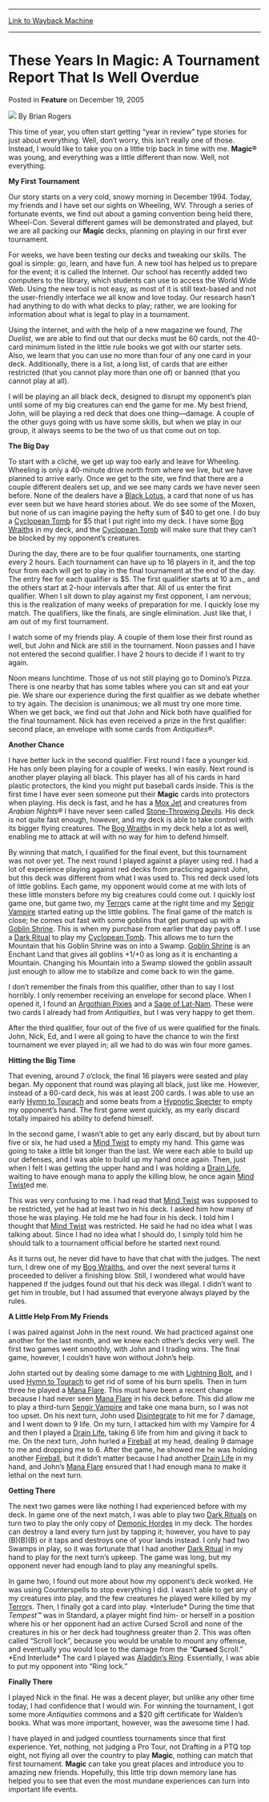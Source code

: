 
---
[Link to Wayback Machine](https://web.archive.org/web/20211020210004/https://magic.wizards.com/en/articles/archive/feature/these-years-magic-tournament-report-well-overdue-2005-12-19)

[_metadata_:wayback_url]:- "https://magic.wizards.com/en/articles/archive/feature/these-years-magic-tournament-report-well-overdue-2005-12-19"
[_metadata_:wayback_raw_url]:- "https://web.archive.org/web/20211020210004id_/https://magic.wizards.com/en/articles/archive/feature/these-years-magic-tournament-report-well-overdue-2005-12-19"
[_metadata_:wayback_capture_timestamp]:- "2021-10-20 21:00:04+00:00"
[_metadata_:publish_date]:- "2005-12-19"
[_metadata_:description]:- "This time of year, you often start getting “year in review” type stories for just about everything. Well, don’t worry, this isn’t really one of those. Instead, I would like to take you on a little trip back in time with me. Magic® was young, and everything was a little different than now. Well, not everything.My First TournamentOur story starts on a very cold, snowy morning in"
[_metadata_:generator]:- "Drupal 7 (http://drupal.org)"
---


These Years In Magic: A Tournament Report That Is Well Overdue
==============================================================



 Posted in **Feature**
 on December 19, 2005 






![](https://media.magic.wizards.com/styles/auth_small/public/generic-avatar-150_333.png)
By Brian Rogers











This time of year, you often start getting “year in review” type stories for just about everything. Well, don’t worry, this isn’t really one of those. Instead, I would like to take you on a little trip back in time with me. **Magic®** was young, and everything was a little different than now. Well, not everything.

**My First Tournament**

Our story starts on a very cold, snowy morning in December 1994. Today, my friends and I have set our sights on Wheeling, WV. Through a series of fortunate events, we find out about a gaming convention being held there, Wheel-Con. Several different games will be demonstrated and played, but we are all packing our **Magic** decks, planning on playing in our first ever tournament.

For weeks, we have been testing our decks and tweaking our skills. The goal is simple: go, learn, and have fun. A new tool has helped us to prepare for the event; it is called the Internet. Our school has recently added two computers to the library, which students can use to access the World Wide Web. Using the new tool is not easy, as most of it is still text-based and not the user-friendly interface we all know and love today. Our research hasn’t had anything to do with what decks to play; rather, we are looking for information about what is legal to play in a tournament.

Using the Internet, and with the help of a new magazine we found, *The Duelist*, we are able to find out that our decks must be 60 cards, not the 40-card minimum listed in the little rule books we got with our starter sets. Also, we learn that you can use no more than four of any one card in your deck. Additionally, there is a list, a long list, of cards that are either restricted (that you cannot play more than one of) or banned (that you cannot play at all).

I will be playing an all black deck, designed to disrupt my opponent’s plan until some of my big creatures can end the game for me. My best friend, John, will be playing a red deck that does one thing—damage. A couple of the other guys going with us have some skills, but when we play in our group, it always seems to be the two of us that come out on top.

**The Big Day**

To start with a cliché, we get up way too early and leave for Wheeling. Wheeling is only a 40-minute drive north from where we live, but we have planned to arrive early. Once we get to the site, we find that there are a couple different dealers set up, and we see many cards we have never seen before. None of the dealers have a [Black Lotus](https://gatherer.wizards.com/Pages/Card/Details.aspx?name=Black+Lotus), a card that none of us has ever seen but we have heard stories about. We do see some of the Moxen, but none of us can imagine paying the hefty sum of $40 to get one. I do buy a [Cyclopean Tomb](https://gatherer.wizards.com/Pages/Card/Details.aspx?name=Cyclopean+Tomb) for $5 that I put right into my deck. I have some [Bog Wraith](https://gatherer.wizards.com/Pages/Card/Details.aspx?name=Bog+Wraith)s in my deck, and the [Cyclopean Tomb](https://gatherer.wizards.com/Pages/Card/Details.aspx?name=Cyclopean+Tomb) will make sure that they can’t be blocked by my opponent’s creatures. 

During the day, there are to be four qualifier tournaments, one starting every 2 hours. Each tournament can have up to 16 players in it, and the top four from each will get to play in the final tournament at the end of the day. The entry fee for each qualifier is $5. The first qualifier starts at 10 a.m., and the others start at 2-hour intervals after that. All of us enter the first qualifier. When I sit down to play against my first opponent, I am nervous; this is the realization of many weeks of preparation for me. I quickly lose my match. The qualifiers, like the finals, are single elimination. Just like that, I am out of my first tournament.

I watch some of my friends play. A couple of them lose their first round as well, but John and Nick are still in the tournament. Noon passes and I have not entered the second qualifier. I have 2 hours to decide if I want to try again.

Noon means lunchtime. Those of us not still playing go to Domino’s Pizza. There is one nearby that has some tables where you can sit and eat your pie. We share our experience during the first qualifier as we debate whether to try again. The decision is unanimous; we all must try one more time. When we get back, we find out that John and Nick both have qualified for the final tournament. Nick has even received a prize in the first qualifier: second place, an envelope with some cards from *Antiquities®*.

**Another Chance**

I have better luck in the second qualifier. First round I face a younger kid. He has only been playing for a couple of weeks. I win easily. Next round is another player playing all black. This player has all of his cards in hard plastic protectors, the kind you might put baseball cards inside. This is the first time I have ever seen someone put their **Magic** cards into protectors when playing. His deck is fast, and he has a [Mox Jet](https://gatherer.wizards.com/Pages/Card/Details.aspx?name=Mox+Jet) and creatures from *Arabian Nights®* I have never seen called [Stone-Throwing Devils](https://gatherer.wizards.com/Pages/Card/Details.aspx?name=Stone-Throwing+Devils). His deck is not quite fast enough, however, and my deck is able to take control with its bigger flying creatures. The [Bog Wraith](https://gatherer.wizards.com/Pages/Card/Details.aspx?name=Bog+Wraith)s in my deck help a lot as well, enabling me to attack at will with no way for him to defend himself.

By winning that match, I qualified for the final event, but this tournament was not over yet. The next round I played against a player using red. I had a lot of experience playing against red decks from practicing against John, but this deck was different from what I was used to. This red deck used lots of little goblins. Each game, my opponent would come at me with lots of these little monsters before my big creatures could come out. I quickly lost game one, but game two, my [Terror](https://gatherer.wizards.com/Pages/Card/Details.aspx?name=Terror)s came at the right time and my [Sengir Vampire](https://gatherer.wizards.com/Pages/Card/Details.aspx?name=Sengir+Vampire) started eating up the little goblins. The final game of the match is close; he comes out fast with some goblins that get pumped up with a [Goblin Shrine](https://gatherer.wizards.com/Pages/Card/Details.aspx?name=Goblin+Shrine). This is when my purchase from earlier that day pays off. I use a [Dark Ritual](https://gatherer.wizards.com/Pages/Card/Details.aspx?name=Dark+Ritual) to play my [Cyclopean Tomb](https://gatherer.wizards.com/Pages/Card/Details.aspx?name=Cyclopean+Tomb). This allows me to turn the Mountain that his Goblin Shrine was on into a Swamp. [Goblin Shrine](https://gatherer.wizards.com/Pages/Card/Details.aspx?name=Goblin+Shrine) is an Enchant Land that gives all goblins +1/+0 as long as it is enchanting a Mountain. Changing his Mountain into a Swamp slowed the goblin assault just enough to allow me to stabilize and come back to win the game.

I don’t remember the finals from this qualifier, other than to say I lost horribly. I only remember receiving an envelope for second place. When I opened it, I found an [Argothian Pixies](https://gatherer.wizards.com/Pages/Card/Details.aspx?name=Argothian+Pixies) and a [Sage of Lat-Nam](https://gatherer.wizards.com/Pages/Card/Details.aspx?name=Sage+of+Lat-Nam). These were two cards I already had from *Antiquities*, but I was very happy to get them. 

After the third qualifier, four out of the five of us were qualified for the finals. John, Nick, Ed, and I were all going to have the chance to win the first tournament we ever played in; all we had to do was win four more games.

**Hitting the Big Time**

That evening, around 7 o’clock, the final 16 players were seated and play began. My opponent that round was playing all black, just like me. However, instead of a 60-card deck, his was at least 200 cards. I was able to use an early [Hymn to Tourach](https://gatherer.wizards.com/Pages/Card/Details.aspx?name=Hymn+to+Tourach) and some beats from a [Hypnotic Specter](https://gatherer.wizards.com/Pages/Card/Details.aspx?name=Hypnotic+Specter) to empty my opponent’s hand. The first game went quickly, as my early discard totally impaired his ability to defend himself.

In the second game, I wasn’t able to get any early discard, but by about turn five or six, he had used a [Mind Twist](https://gatherer.wizards.com/Pages/Card/Details.aspx?name=Mind+Twist) to empty my hand. This game was going to take a little bit longer than the last. We were each able to build up our defenses, and I was able to build up my hand once again. Then, just when I felt I was getting the upper hand and I was holding a [Drain Life](https://gatherer.wizards.com/Pages/Card/Details.aspx?name=Drain+Life), waiting to have enough mana to apply the killing blow, he once again [Mind Twist](https://gatherer.wizards.com/Pages/Card/Details.aspx?name=Mind+Twist)ed me. 

This was very confusing to me. I had read that [Mind Twist](https://gatherer.wizards.com/Pages/Card/Details.aspx?name=Mind+Twist) was supposed to be restricted, yet he had at least two in his deck. I asked him how many of those he was playing. He told me he had four in his deck. I told him I thought that [Mind Twist](https://gatherer.wizards.com/Pages/Card/Details.aspx?name=Mind+Twist) was restricted. He said he had no idea what I was talking about. Since I had no idea what I should do, I simply told him he should talk to a tournament official before he started next round.

As it turns out, he never did have to have that chat with the judges. The next turn, I drew one of my [Bog Wraiths](https://gatherer.wizards.com/Pages/Card/Details.aspx?name=Bog+Wraiths), and over the next several turns it proceeded to deliver a finishing blow. Still, I wondered what would have happened if the judges found out that his deck was illegal. I didn’t want to get him in trouble, but I had assumed that everyone always played by the rules.

**A Little Help From My Friends**

I was paired against John in the next round. We had practiced against one another for the last month, and we knew each other’s decks very well. The first two games went smoothly, with John and I trading wins. The final game, however, I couldn’t have won without John’s help.

John started out by dealing some damage to me with [Lightning Bolt](https://gatherer.wizards.com/Pages/Card/Details.aspx?name=Lightning+Bolt), and I used [Hymn to Tourach](https://gatherer.wizards.com/Pages/Card/Details.aspx?name=Hymn+to+Tourach) to get rid of some of his burn spells. Then in turn three he played a [Mana Flare](https://gatherer.wizards.com/Pages/Card/Details.aspx?name=Mana+Flare). This must have been a recent change because I had never seen [Mana Flare](https://gatherer.wizards.com/Pages/Card/Details.aspx?name=Mana+Flare) in his deck before. This did allow me to play a third-turn [Sengir Vampire](https://gatherer.wizards.com/Pages/Card/Details.aspx?name=Sengir+Vampire) and take one mana burn, so I was not too upset. On his next turn, John used [Disintegrate](https://gatherer.wizards.com/Pages/Card/Details.aspx?name=Disintegrate) to hit me for 7 damage, and I went down to 9 life. On my turn, I attacked him with my Vampire for 4 and then I played a [Drain Life](https://gatherer.wizards.com/Pages/Card/Details.aspx?name=Drain+Life), taking 6 life from him and giving it back to me. On the next turn, John hurled a [Fireball](https://gatherer.wizards.com/Pages/Card/Details.aspx?name=Fireball) at my head, dealing 9 damage to me and dropping me to 6. After the game, he showed me he was holding another [Fireball](https://gatherer.wizards.com/Pages/Card/Details.aspx?name=Fireball), but it didn’t matter because I had another [Drain Life](https://gatherer.wizards.com/Pages/Card/Details.aspx?name=Drain+Life) in my hand, and John’s [Mana Flare](https://gatherer.wizards.com/Pages/Card/Details.aspx?name=Mana+Flare) ensured that I had enough mana to make it lethal on the next turn.

**Getting There**

The next two games were like nothing I had experienced before with my deck. In game one of the next match, I was able to play two [Dark Rituals](https://gatherer.wizards.com/Pages/Card/Details.aspx?name=Dark+Rituals) on turn two to play the only copy of [Demonic Hordes](https://gatherer.wizards.com/Pages/Card/Details.aspx?name=Demonic+Hordes) in my deck. The hordes can destroy a land every turn just by tapping it; however, you have to pay (B)(B)(B) or it taps and destroys one of your lands instead. I only had two Swamps in play, so it was fortunate that I had another [Dark Ritual](https://gatherer.wizards.com/Pages/Card/Details.aspx?name=Dark+Ritual) in my hand to play for the next turn’s upkeep. The game was long, but my opponent never had enough land to play any meaningful spells.

In game two, I found out more about how my opponent’s deck worked. He was using Counterspells to stop everything I did. I wasn’t able to get any of my creatures into play, and the few creatures he played were killed by my [Terror](https://gatherer.wizards.com/Pages/Card/Details.aspx?name=Terror)s. Then, I finally got a card into play. \*Interlude\* During the time that *Tempest™* was in Standard, a player might find him- or herself in a position where his or her opponent had an active Cursed Scroll and none of the creatures in his or her deck had toughness greater than 2. This was often called “Scroll lock”, because you would be unable to mount any offense, and eventually you would lose to the damage from the “**Cursed** Scroll.” \*End Interlude\* The card I played was [Aladdin’s Ring](https://gatherer.wizards.com/Pages/Card/Details.aspx?name=Aladdin%E2%80%99s+Ring). Essentially, I was able to put my opponent into “Ring lock.”

**Finally There**

I played Nick in the final. He was a decent player, but unlike any other time today, I had confidence that I would win. For winning the tournament, I got some more *Antiquities* commons and a $20 gift certificate for Walden’s books. What was more important, however, was the awesome time I had.

I have played in and judged countless tournaments since that first experience. Yet, nothing, not judging a Pro Tour, not Drafting in a PTQ top eight, not flying all over the country to play **Magic**, nothing can match that first tournament. **Magic** can take you great places and introduce you to amazing new friends. Hopefully, this little trip down memory lane has helped you to see that even the most mundane experiences can turn into important life events.







